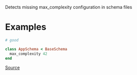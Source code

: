 
Detects missing max_complexity configuration in schema files

# Examples

```ruby
# good

class AppSchema < BaseSchema
  max_complexity 42
end
```

[Source](http://www.rubydoc.info/gems/rubocop/RuboCop/Cop/GraphQL/MaxComplexitySchema)